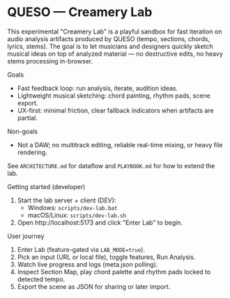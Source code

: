 # QUESO — Creamery Lab

This experimental "Creamery Lab" is a playful sandbox for fast iteration on audio analysis
artifacts produced by QUESO (tempo, sections, chords, lyrics, stems). The goal is to
let musicians and designers quickly sketch musical ideas on top of analyzed material —
no destructive edits, no heavy stems processing in-browser.

Goals
- Fast feedback loop: run analysis, iterate, audition ideas.
- Lightweight musical sketching: chord painting, rhythm pads, scene export.
- UX-first: minimal friction, clear fallback indicators when artifacts are partial.

Non-goals
- Not a DAW; no multitrack editing, reliable real-time mixing, or heavy file rendering.

See `ARCHITECTURE.md` for dataflow and `PLAYBOOK.md` for how to extend the lab.

Getting started (developer)
1. Start the lab server + client (DEV):
   - Windows: `scripts/dev-lab.bat`
   - macOS/Linux: `scripts/dev-lab.sh`
2. Open http://localhost:5173 and click "Enter Lab" to begin.

User journey
1. Enter Lab (feature-gated via `LAB_MODE=true`).
2. Pick an input (URL or local file), toggle features, Run Analysis.
3. Watch live progress and logs (meta.json polling).
4. Inspect Section Map, play chord palette and rhythm pads locked to detected tempo.
5. Export the scene as JSON for sharing or later import.
